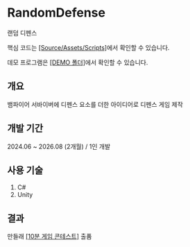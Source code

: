 # RandomDefense
랜덤 디펜스

핵심 코드는 [[Source/Assets/Scripts]](https://github.com/ymh1995s/RoyalGaurd/tree/main/Source/Assets/Scripts)에서 확인할 수 있습니다.

데모 프로그램은 [[DEMO 폴더]](https://github.com/ymh1995s/RoyalGaurd/DEMO)에서 확인할 수 있습니다.

## 개요
뱀파이어 서바이버에 디펜스 요소를 더한 아이디어로 디펜스 게임 제작

## 개발 기간
2024.06 ~ 2026.08 (2개월) / 1인 개발

## 사용 기술
1. C#
2. Unity

## 결과
만들래 [[10분 게임 콘테스트]](https://mandlemandle.com/project/randomknight/game) 출품 